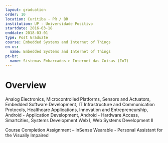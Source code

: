 ```yaml
---
layout: graduation
order: 10
location: Curitiba - PR / BR
institution: UP - Universidade Positivo
startdate: 2016-03-18
enddate: 2018-03-01
type: Post Graduate
course: Embedded Systems and Internet of Things
en-us:
  name: Embedded Systems and Internet of Things
pt-br:
  name: Sistemas Embarcados e Internet das Coisas (IoT)
---
```


# Overview

Analog Electronics, Microcontrolled Platforms, Sensors and Actuators, Embedded Software Development, IT Infrastructure and Communication Protocols, Healthcare Applications, Innovation and Entrepreneurship, Android - Application Development, Android - Hardware Access, Smartcities, Systems Development Web I, Web Systems Development II

Course Completion Assignment – InSense Wearable - Personal Assistant for the Visually Impaired
